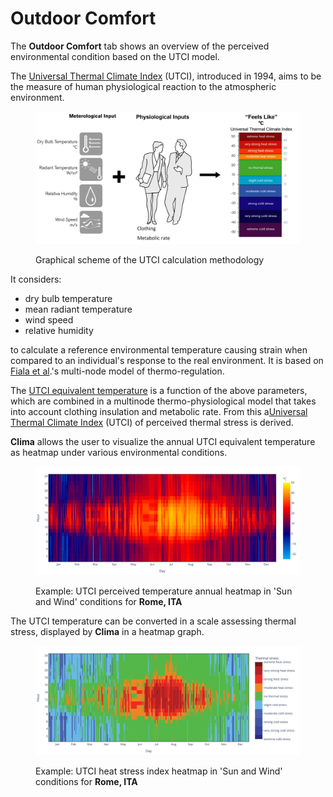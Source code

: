 # Outdoor Comfort

The **Outdoor Comfort** tab shows an overview of the perceived environmental condition based on the UTCI model.

The [Universal Thermal Climate Index](http://www.utci.org/index.php) (UTCI), introduced in 1994, aims to be the measure of human physiological reaction to the atmospheric environment.&#x20;

<figure><img src="../../../.gitbook/assets/image (9).png" alt=""><figcaption><p>Graphical scheme of the UTCI calculation methodology</p></figcaption></figure>

It considers:

* &#x20;dry bulb temperature
* mean radiant temperature
* wind speed
* relative humidity

&#x20;to calculate a reference environmental temperature causing strain when compared to an individual's response to the real environment. It is based on [Fiala et al](https://link.springer.com/article/10.1007/s00484-011-0424-7).'s multi-node model of thermo-regulation.

The [UTCI equivalent temperature](https://doi.org/10.1016/j.wace.2018.01.004) is a function of the above parameters, which are combined in a multinode thermo-physiological model that takes into account clothing insulation and metabolic rate. From this a[Universal Thermal Climate Index](http://www.utci.org/index.php) (UTCI) of perceived thermal stress is derived.

**Clima** allows the user to visualize the annual UTCI equivalent temperature as heatmap under various environmental conditions.

<figure><img src="../../../.gitbook/assets/CBEClima_Rome_ITA_utci_heatmap_tab.svg" alt=""><figcaption><p>Example: UTCI perceived temperature annual heatmap in 'Sun and Wind' conditions for <strong>Rome, ITA</strong></p></figcaption></figure>

The UTCI temperature can be converted in a scale assessing thermal stress, displayed by **Clima** in a heatmap graph.

<figure><img src="../../../.gitbook/assets/CBEClima_Rome_ITA_utci_heatmap_category_tab.svg" alt=""><figcaption><p>Example: UTCI heat stress index heatmap in 'Sun and Wind' conditions for <strong>Rome, ITA</strong></p></figcaption></figure>

